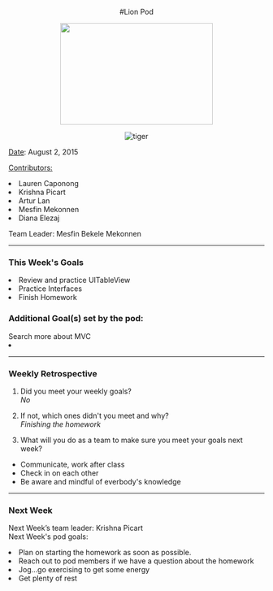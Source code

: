 <center>


#Lion Pod

<img src="http://images6.fanpop.com/image/photos/36100000/Lion-cubs-image-lion-cubs-36139556-2000-1333.jpg" width="300px" height="200px">

![tiger](http://media0.giphy.com/media/nnnFdDnnAJaM0/giphy.gif)
</center>

<u>Date</u>: August 2, 2015

<u>Contributors:</u>


<li>Lauren Caponong
<li>Krishna Picart
<li>Artur Lan
<li>Mesfin Mekonnen
<li>Diana Elezaj

Team Leader: Mesfin Bekele Mekonnen

<hr>

<h3>This Week's Goals</h3>

<li>Review and practice UITableView
<li>Practice Interfaces
<li>Finish Homework



<h3>Additional Goal(s) set by the pod:</h3>
Search more about MVC
<li>

<hr>

<h3>Weekly Retrospective</h3>

1. Did you meet your weekly goals? <br>
<i>No</i>

2. If not, which ones didn't you meet and why? <br>
<i>Finishing the homework</i>


3. What will you do as a team to make sure you meet your goals next week? <br>
<ul>
<li>Communicate, work after class</li>
<li>Check in on each other</li>
<li>Be aware and mindful of everbody's knowledge</li>
</ul>
<hr>

<h3>Next Week</h3>

Next Week’s team leader: Krishna Picart <br>
Next Week's pod goals:
<li>Plan on starting the homework as soon as possible.
<li>Reach out to pod members if we have a question about the homework
<li>Jog...go exercising to get some energy
<li>Get plenty of rest
